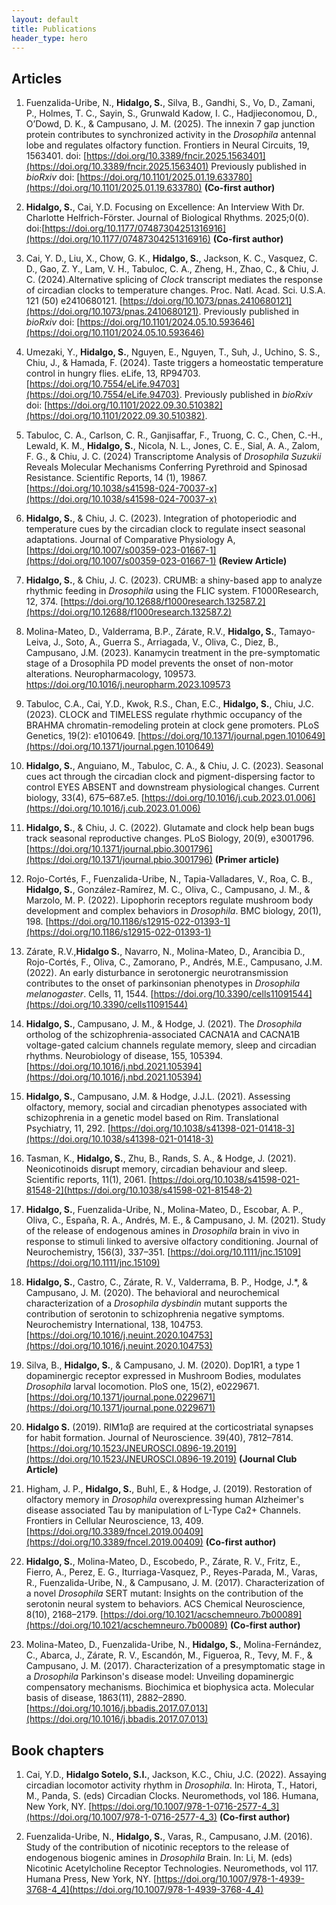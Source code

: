 ```yaml
---
layout: default
title: Publications
header_type: hero
---
```

<link href="/assets/css/main.css" rel="stylesheet" />

## Articles

1. Fuenzalida-Uribe, N., **Hidalgo, S.**, Silva, B., Gandhi, S., Vo, D., Zamani, P., Holmes, T. C., Sayin, S., Grunwald Kadow, I. C., Hadjieconomou, D., O’Dowd, D. K., & Campusano, J. M. (2025). The innexin 7 gap junction protein contributes to synchronized activity in the *Drosophila* antennal lobe and regulates olfactory function. Frontiers in Neural Circuits, 19, 1563401. doi: [https://doi.org/10.3389/fncir.2025.1563401](https://doi.org/10.3389/fncir.2025.1563401) Previously published in *bioRxiv* doi: [https://doi.org/10.1101/2025.01.19.633780](https://doi.org/10.1101/2025.01.19.633780) **(Co-first author)**

2.  **Hidalgo, S.**, Cai, Y.D. Focusing on Excellence: An Interview With Dr. Charlotte Helfrich-Förster. Journal of Biological Rhythms. 2025;0(0). doi:[https://doi.org/10.1177/07487304251316916](https://doi.org/10.1177/07487304251316916) **(Co-first author)**

3.	Cai, Y. D., Liu, X., Chow, G. K., **Hidalgo, S.**, Jackson, K. C., Vasquez, C. D., Gao, Z. Y., Lam, V. H., Tabuloc, C. A., Zheng, H., Zhao, C., & Chiu, J. C. (2024).Alternative splicing of *Clock* transcript mediates the response of circadian clocks to temperature changes. Proc. Natl. Acad. Sci. U.S.A. 121 (50) e2410680121. [https://doi.org/10.1073/pnas.2410680121](https://doi.org/10.1073/pnas.2410680121). Previously published in *bioRxiv* doi: [https://doi.org/10.1101/2024.05.10.593646](https://doi.org/10.1101/2024.05.10.593646)

4.	Umezaki, Y., **Hidalgo, S.**, Nguyen, E., Nguyen, T., Suh, J., Uchino, S. S., Chiu, J., & Hamada, F. (2024). Taste triggers a homeostatic temperature control in hungry flies. eLife, 13, RP94703. [https://doi.org/10.7554/eLife.94703](https://doi.org/10.7554/eLife.94703). Previously published in *bioRxiv* doi: [https://doi.org/10.1101/2022.09.30.510382](https://doi.org/10.1101/2022.09.30.510382).

5.	Tabuloc, C. A., Carlson, C. R., Ganjisaffar, F., Truong, C. C., Chen, C.-H., Lewald, K. M., **Hidalgo, S.**, Nicola, N. L., Jones, C. E., Sial, A. A., Zalom, F. G., & Chiu, J. C. (2024) Transcriptome Analysis of *Drosophila Suzukii* Reveals Molecular Mechanisms Conferring Pyrethroid and Spinosad Resistance. Scientific Reports, 14 (1), 19867. [https://doi.org/10.1038/s41598-024-70037-x](https://doi.org/10.1038/s41598-024-70037-x)

6.	**Hidalgo, S.**, & Chiu, J. C. (2023). Integration of photoperiodic and temperature cues by the circadian clock to regulate insect seasonal adaptations. Journal of Comparative Physiology A,[https://doi.org/10.1007/s00359-023-01667-1](https://doi.org/10.1007/s00359-023-01667-1)  **(Review Article)**

7.	**Hidalgo, S.**, & Chiu, J. C. (2023). CRUMB: a shiny-based app to analyze rhythmic feeding in *Drosophila* using the FLIC system. F1000Research, 12, 374. [https://doi.org/10.12688/f1000research.132587.2](https://doi.org/10.12688/f1000research.132587.2) 

8.	Molina-Mateo, D., Valderrama, B.P., Zárate, R.V., **Hidalgo, S.**, Tamayo-Leiva, J., Soto, A., Guerra S., Arriagada, V., Oliva, C., Diez, B., Campusano, J.M. (2023). Kanamycin treatment in the pre-symptomatic stage of a Drosophila PD model prevents the onset of non-motor alterations. Neuropharmacology, 109573. [https://doi.org/10.1016/j.neuropharm.2023.109573 ](https://doi.org/10.1016/j.neuropharm.2023.109573 )

9.	Tabuloc, C.A., Cai, Y.D., Kwok, R.S., Chan, E.C., **Hidalgo, S.**, Chiu, J.C. (2023). CLOCK and TIMELESS regulate rhythmic occupancy of the BRAHMA chromatin-remodeling protein at clock gene promoters. PLoS Genetics, 19(2): e1010649. [https://doi.org/10.1371/journal.pgen.1010649](https://doi.org/10.1371/journal.pgen.1010649) 

10.	**Hidalgo, S.**, Anguiano, M., Tabuloc, C. A., & Chiu, J. C. (2023). Seasonal cues act through the circadian clock and pigment-dispersing factor to control EYES ABSENT and downstream physiological changes. Current biology, 33(4), 675–687.e5. [https://doi.org/10.1016/j.cub.2023.01.006](https://doi.org/10.1016/j.cub.2023.01.006)

11.	**Hidalgo, S.**, & Chiu, J. C. (2022). Glutamate and clock help bean bugs track seasonal reproductive changes. PLoS Biology, 20(9), e3001796. [https://doi.org/10.1371/journal.pbio.3001796](https://doi.org/10.1371/journal.pbio.3001796) **(Primer article)**

12.	Rojo-Cortés, F., Fuenzalida-Uribe, N., Tapia-Valladares, V., Roa, C. B., **Hidalgo, S.**, González-Ramírez, M. C., Oliva, C., Campusano, J. M., & Marzolo, M. P. (2022). Lipophorin receptors regulate mushroom body development and complex behaviors in *Drosophila*. BMC biology, 20(1), 198. [https://doi.org/10.1186/s12915-022-01393-1](https://doi.org/10.1186/s12915-022-01393-1)

13.	Zárate, R.V.,**Hidalgo S.**, Navarro, N., Molina-Mateo, D., Arancibia D., Rojo-Cortés, F., Oliva, C., Zamorano, P., Andrés, M.E., Campusano, J.M. (2022). An early disturbance in serotonergic neurotransmission contributes to the onset of parkinsonian phenotypes in *Drosophila melanogaster*. Cells, 11, 1544. [https://doi.org/10.3390/cells11091544](https://doi.org/10.3390/cells11091544)

14.	**Hidalgo, S.**, Campusano, J. M., & Hodge, J. (2021). The *Drosophila* ortholog of the schizophrenia-associated CACNA1A and CACNA1B voltage-gated calcium channels regulate memory, sleep and circadian rhythms. Neurobiology of disease, 155, 105394. [https://doi.org/10.1016/j.nbd.2021.105394](https://doi.org/10.1016/j.nbd.2021.105394) 

15.	**Hidalgo, S.**, Campusano, J.M. & Hodge, J.J.L. (2021). Assessing olfactory, memory, social and circadian phenotypes associated with schizophrenia in a genetic model based on Rim. Translational Psychiatry, 11, 292. [https://doi.org/10.1038/s41398-021-01418-3](https://doi.org/10.1038/s41398-021-01418-3) 

16.	Tasman, K., **Hidalgo, S.**, Zhu, B., Rands, S. A., & Hodge, J. (2021). Neonicotinoids disrupt memory, circadian behaviour and sleep. Scientific reports, 11(1), 2061. [https://doi.org/10.1038/s41598-021-81548-2](https://doi.org/10.1038/s41598-021-81548-2) 

17.	**Hidalgo, S.**, Fuenzalida-Uribe, N., Molina-Mateo, D., Escobar, A. P., Oliva, C., España, R. A., Andrés, M. E., & Campusano, J. M. (2021). Study of the release of endogenous amines in *Drosophila* brain in vivo in response to stimuli linked to aversive olfactory conditioning. Journal of Neurochemistry, 156(3), 337–351. [https://doi.org/10.1111/jnc.15109](https://doi.org/10.1111/jnc.15109)

18.	**Hidalgo, S.**, Castro, C., Zárate, R. V., Valderrama, B. P., Hodge, J.*, & Campusano, J. M. (2020). The behavioral and neurochemical characterization of a *Drosophila* *dysbindin* mutant supports the contribution of serotonin to schizophrenia negative symptoms. Neurochemistry International, 138, 104753. [https://doi.org/10.1016/j.neuint.2020.104753](https://doi.org/10.1016/j.neuint.2020.104753)

19.	Silva, B., **Hidalgo, S.**, & Campusano, J. M. (2020). Dop1R1, a type 1 dopaminergic receptor expressed in Mushroom Bodies, modulates *Drosophila* larval locomotion. PloS one, 15(2), e0229671. [https://doi.org/10.1371/journal.pone.0229671](https://doi.org/10.1371/journal.pone.0229671) 

20.	**Hidalgo S.** (2019). RIM1αβ are required at the corticostriatal synapses for habit formation. Journal of Neuroscience. 39(40), 7812–7814. [https://doi.org/10.1523/JNEUROSCI.0896-19.2019](https://doi.org/10.1523/JNEUROSCI.0896-19.2019) **(Journal Club Article)**

21.	Higham, J. P., **Hidalgo, S.**, Buhl, E., & Hodge, J. (2019). Restoration of olfactory memory in *Drosophila* overexpressing human Alzheimer's disease associated Tau by manipulation of L-Type Ca2+ Channels. Frontiers in Cellular Neuroscience, 13, 409. [https://doi.org/10.3389/fncel.2019.00409](https://doi.org/10.3389/fncel.2019.00409) **(Co-first author)**

22.	**Hidalgo, S.**, Molina-Mateo, D., Escobedo, P., Zárate, R. V., Fritz, E., Fierro, A., Perez, E. G., Iturriaga-Vasquez, P., Reyes-Parada, M., Varas, R., Fuenzalida-Uribe, N., & Campusano, J. M. (2017). Characterization of a novel *Drosophila* SERT mutant: Insights on the contribution of the serotonin neural system to behaviors. ACS Chemical Neuroscience, 8(10), 2168–2179. [https://doi.org/10.1021/acschemneuro.7b00089](https://doi.org/10.1021/acschemneuro.7b00089) **(Co-first author)**

23.	Molina-Mateo, D., Fuenzalida-Uribe, N., **Hidalgo, S.**, Molina-Fernández, C., Abarca, J., Zárate, R. V., Escandón, M., Figueroa, R., Tevy, M. F., & Campusano, J. M. (2017). Characterization of a presymptomatic stage in a *Drosophila* Parkinson's disease model: Unveiling dopaminergic compensatory mechanisms. Biochimica et biophysica acta. Molecular basis of disease, 1863(11), 2882–2890. [https://doi.org/10.1016/j.bbadis.2017.07.013](https://doi.org/10.1016/j.bbadis.2017.07.013)


## Book chapters

1.	Cai, Y.D., **Hidalgo Sotelo, S.I.**, Jackson, K.C., Chiu, J.C. (2022). Assaying circadian locomotor activity rhythm in *Drosophila*. In: Hirota, T., Hatori, M., Panda, S. (eds) Circadian Clocks. Neuromethods, vol 186. Humana, New York, NY. [https://doi.org/10.1007/978-1-0716-2577-4_3](https://doi.org/10.1007/978-1-0716-2577-4_3) **(Co-first author)**

2.	Fuenzalida-Uribe, N., **Hidalgo, S.**, Varas, R., Campusano, J.M. (2016). Study of the contribution of nicotinic receptors to the release of endogenous biogenic amines in *Drosophila* Brain. In: Li, M. (eds) Nicotinic Acetylcholine Receptor Technologies. Neuromethods, vol 117. Humana Press, New York, NY. [https://doi.org/10.1007/978-1-4939-3768-4_4](https://doi.org/10.1007/978-1-4939-3768-4_4) 
